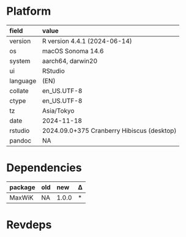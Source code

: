 # Platform

|field    |value                                      |
|:--------|:------------------------------------------|
|version  |R version 4.4.1 (2024-06-14)               |
|os       |macOS Sonoma 14.6                          |
|system   |aarch64, darwin20                          |
|ui       |RStudio                                    |
|language |(EN)                                       |
|collate  |en_US.UTF-8                                |
|ctype    |en_US.UTF-8                                |
|tz       |Asia/Tokyo                                 |
|date     |2024-11-18                                 |
|rstudio  |2024.09.0+375 Cranberry Hibiscus (desktop) |
|pandoc   |NA                                         |

# Dependencies

|package |old |new   |Δ  |
|:-------|:---|:-----|:--|
|MaxWiK  |NA  |1.0.0 |*  |

# Revdeps

